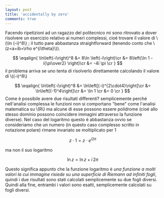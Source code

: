 ```yaml
---
layout: post
title: 'accidentally by zero'
comments: true
---
```

Facendo ripetizioni ad un ragazzo del politecnico mi sono ritrovato a dover
risolvere un esercizio relativo ai numeri complessi, cioé trovare il valore di
\\(\ln (-i)^8\\) ; il tutto pare abbastanza straightforward (tenendo
 conto che \\(z=a+ib=\rho e^{i\theta}\\)).

$$
\eqalign{
 \ln\left(-i\right)^8 &= 8\ln \left(-i\right)\cr
 &= 8\left(\ln 1 -i{\pi\over2} \right)\cr
 &= -4i \pi \cr
 }
$$
il problema arriva se uno tenta di risolverlo direttamente calcolando il valore di \\((-i)^8\\)

$$
\eqalign{
 \ln\left(-i\right)^8 &= \ln\left[(-i)^{2\cdot4}\right]\cr
 &= \ln\left[(-1)^4\right]\cr
 &= \ln 1 \cr
 &= 0 \cr
 }
$$
Come è possibile avere due risultati differenti? semplicemente perché
nell'analisi complessa le funzioni non si comportano "bene" come l'analisi
matematica su \\(R\\) ma alcune di esse possono essere polidrome (cioé allo
stesso dominio possono coincidere immagini attraverso la funzione diverse). Nel
caso del logaritmo questo è abbastanza ovvio se consideriamo che un numero (in
questo caso complesso scritto in notazione polare) rimane invariato se
moltiplicato per 1

$$ z\cdot 1 = z\cdot e^{i2\pi}$$

ma non il suo logaritmo

$$\ln z = \ln z + i\,2\pi$$

Questo significa appunto che la funzione logaritmo è *una funzione a molti
valori la cui immagine risiede su una superficie di Riemann ad infiniti fogli*,
quindi i due risultati sono stati calcolati semplicemente su due fogli diversi.
Quindi alla fine, entrambi i valori sono esatti, semplicemente calcolati su
fogli diversi.
